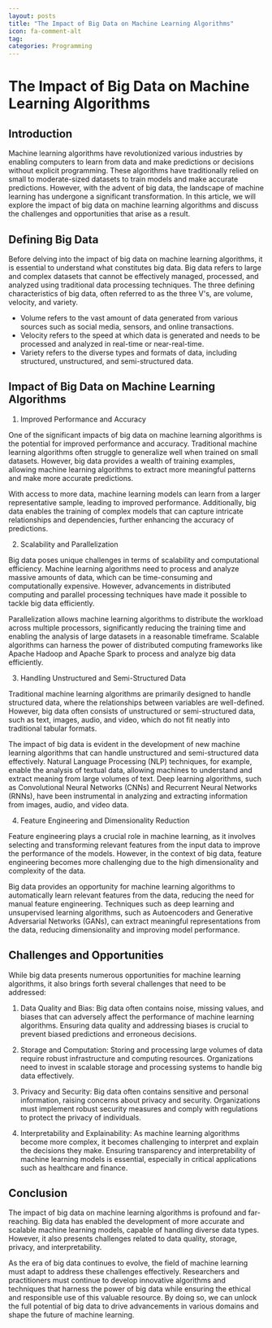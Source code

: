```yaml
---
layout: posts
title: "The Impact of Big Data on Machine Learning Algorithms"
icon: fa-comment-alt
tag:      
categories: Programming
---
```



# The Impact of Big Data on Machine Learning Algorithms

## Introduction

Machine learning algorithms have revolutionized various industries by enabling computers to learn from data and make predictions or decisions without explicit programming. These algorithms have traditionally relied on small to moderate-sized datasets to train models and make accurate predictions. However, with the advent of big data, the landscape of machine learning has undergone a significant transformation. In this article, we will explore the impact of big data on machine learning algorithms and discuss the challenges and opportunities that arise as a result.

## Defining Big Data

Before delving into the impact of big data on machine learning algorithms, it is essential to understand what constitutes big data. Big data refers to large and complex datasets that cannot be effectively managed, processed, and analyzed using traditional data processing techniques. The three defining characteristics of big data, often referred to as the three V's, are volume, velocity, and variety.

- Volume refers to the vast amount of data generated from various sources such as social media, sensors, and online transactions.
- Velocity refers to the speed at which data is generated and needs to be processed and analyzed in real-time or near-real-time.
- Variety refers to the diverse types and formats of data, including structured, unstructured, and semi-structured data.

## Impact of Big Data on Machine Learning Algorithms

1. Improved Performance and Accuracy

One of the significant impacts of big data on machine learning algorithms is the potential for improved performance and accuracy. Traditional machine learning algorithms often struggle to generalize well when trained on small datasets. However, big data provides a wealth of training examples, allowing machine learning algorithms to extract more meaningful patterns and make more accurate predictions.

With access to more data, machine learning models can learn from a larger representative sample, leading to improved performance. Additionally, big data enables the training of complex models that can capture intricate relationships and dependencies, further enhancing the accuracy of predictions.

2. Scalability and Parallelization

Big data poses unique challenges in terms of scalability and computational efficiency. Machine learning algorithms need to process and analyze massive amounts of data, which can be time-consuming and computationally expensive. However, advancements in distributed computing and parallel processing techniques have made it possible to tackle big data efficiently.

Parallelization allows machine learning algorithms to distribute the workload across multiple processors, significantly reducing the training time and enabling the analysis of large datasets in a reasonable timeframe. Scalable algorithms can harness the power of distributed computing frameworks like Apache Hadoop and Apache Spark to process and analyze big data efficiently.

3. Handling Unstructured and Semi-Structured Data

Traditional machine learning algorithms are primarily designed to handle structured data, where the relationships between variables are well-defined. However, big data often consists of unstructured or semi-structured data, such as text, images, audio, and video, which do not fit neatly into traditional tabular formats.

The impact of big data is evident in the development of new machine learning algorithms that can handle unstructured and semi-structured data effectively. Natural Language Processing (NLP) techniques, for example, enable the analysis of textual data, allowing machines to understand and extract meaning from large volumes of text. Deep learning algorithms, such as Convolutional Neural Networks (CNNs) and Recurrent Neural Networks (RNNs), have been instrumental in analyzing and extracting information from images, audio, and video data.

4. Feature Engineering and Dimensionality Reduction

Feature engineering plays a crucial role in machine learning, as it involves selecting and transforming relevant features from the input data to improve the performance of the models. However, in the context of big data, feature engineering becomes more challenging due to the high dimensionality and complexity of the data.

Big data provides an opportunity for machine learning algorithms to automatically learn relevant features from the data, reducing the need for manual feature engineering. Techniques such as deep learning and unsupervised learning algorithms, such as Autoencoders and Generative Adversarial Networks (GANs), can extract meaningful representations from the data, reducing dimensionality and improving model performance.

## Challenges and Opportunities

While big data presents numerous opportunities for machine learning algorithms, it also brings forth several challenges that need to be addressed:

1. Data Quality and Bias: Big data often contains noise, missing values, and biases that can adversely affect the performance of machine learning algorithms. Ensuring data quality and addressing biases is crucial to prevent biased predictions and erroneous decisions.

2. Storage and Computation: Storing and processing large volumes of data require robust infrastructure and computing resources. Organizations need to invest in scalable storage and processing systems to handle big data effectively.

3. Privacy and Security: Big data often contains sensitive and personal information, raising concerns about privacy and security. Organizations must implement robust security measures and comply with regulations to protect the privacy of individuals.

4. Interpretability and Explainability: As machine learning algorithms become more complex, it becomes challenging to interpret and explain the decisions they make. Ensuring transparency and interpretability of machine learning models is essential, especially in critical applications such as healthcare and finance.

## Conclusion

The impact of big data on machine learning algorithms is profound and far-reaching. Big data has enabled the development of more accurate and scalable machine learning models, capable of handling diverse data types. However, it also presents challenges related to data quality, storage, privacy, and interpretability.

As the era of big data continues to evolve, the field of machine learning must adapt to address these challenges effectively. Researchers and practitioners must continue to develop innovative algorithms and techniques that harness the power of big data while ensuring the ethical and responsible use of this valuable resource. By doing so, we can unlock the full potential of big data to drive advancements in various domains and shape the future of machine learning.